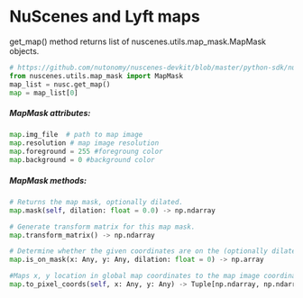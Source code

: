 # NuScenes and Lyft maps
get_map() method returns list of nuscenes.utils.map_mask.MapMask objects.

```python
# https://github.com/nutonomy/nuscenes-devkit/blob/master/python-sdk/nuscenes/utils/map_mask.py
from nuscenes.utils.map_mask import MapMask
map_list = nusc.get_map()
map = map_list[0]
```

##### MapMask attributes:
```python
map.img_file  # path to map image
map.resolution # map image resolution
map.foreground = 255 #foregroung color
map.background = 0 #background color
```


##### MapMask methods:
```python
# Returns the map mask, optionally dilated.
map.mask(self, dilation: float = 0.0) -> np.ndarray

# Generate transform matrix for this map mask.
map.transform_matrix() -> np.ndarray

# Determine whether the given coordinates are on the (optionally dilated) map mask.
map.is_on_mask(x: Any, y: Any, dilation: float = 0) -> np.array

#Maps x, y location in global map coordinates to the map image coordinates.
map.to_pixel_coords(self, x: Any, y: Any) -> Tuple[np.ndarray, np.ndarray]
```